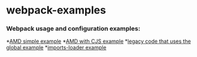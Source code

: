 # webpack-examples

### Webpack usage and configuration examples:

*[AMD simple example](https://github.com/moshemal/webpack-examples/tree/master/ex1)
*[AMD with CJS example](https://github.com/moshemal/webpack-examples/tree/master/ex2)
*[legacy code that uses the global example](https://github.com/moshemal/webpack-examples/tree/master/ex3)
*[imports-loader example](https://github.com/moshemal/webpack-examples/tree/master/ex4)

